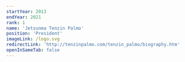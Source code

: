 ```yaml
---
startYear: 2013
endYear: 2021
rank: 1
name: 'Jetsunma Tenzin Palmo'
position: 'President'
imageLink: /logo.svg
redirectLink: 'http://tenzinpalmo.com/tenzin_palmo/biography.htm'
openInSameTab: false
---
```


